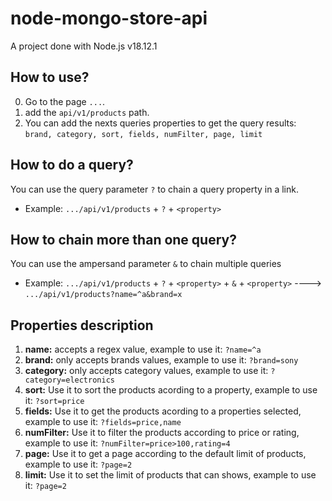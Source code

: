 # node-mongo-store-api

A project done with Node.js v18.12.1



## How to use?

0. Go to the page `...`.
1. add the `api/v1/products` path.
2. You can add the nexts queries properties to get the query results: `brand, category, sort, fields, numFilter, page, limit`



## How to do a query?

You can use the query parameter `?` to chain a query property in a link.
* Example:  `.../api/v1/products` + `?` + `<property>`



## How to chain more than one query?

You can use the ampersand parameter `&` to chain multiple queries
* Example:  `.../api/v1/products` + `?` + `<property>` + `&` + `<property>`  ----> `.../api/v1/products?name=^a&brand=x`



## Properties description

1. __name:__ accepts a regex value, example to use it: `?name=^a` 
2. __brand:__  only accepts brands values, example to use it: `?brand=sony`
3. __category:__ only accepts category values, example to use it: `?category=electronics`
4. __sort:__ Use it to sort the products acording to a property, example to use it: `?sort=price`
5. __fields:__ Use it to get the products acording to a properties selected, example to use it: `?fields=price,name`
6. __numFilter:__ Use it to filter the products according to price or rating, example to use it: `?numFilter=price>100,rating=4`
7. __page:__ Use it to get a page according to the default limit of products, example to use it: `?page=2`
8. __limit:__ Use it to set the limit of products that can shows, example to use it: `?page=2`

